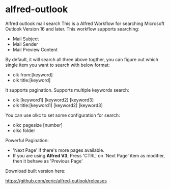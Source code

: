# alfred-outlook
Alfred outlook mail search
This is a Alfred Workflow for searching Microsoft Outlook Version 16 and later.
This workflow supports searching:
* Mail Subject
* Mail Sender
* Mail Preview Content

By default, it will search all three above togther, you can figure out which single item you want to search with below format:
- olk from:\[keyword\]
- olk title:\[keyword\]

It supports pagination.
Supports multiple keywords search:
- olk \[keyword1\] \[keyword2\] \[keyword3\] 
- olk title:\[keyword1\] \[keyword2\] \[keyword3\] 

You can use olkc to set some configuration for search:
* olkc pagesize \[number\]
* olkc folder

Powerful Pagination:
* 'Next Page' if there's more pages available.
* If you are using **Alfred V3**, Press 'CTRL' on 'Next Page' item as modifier, then it behave as 'Previous Page'

Download built version here:

https://github.com/xeric/alfred-outlook/releases
